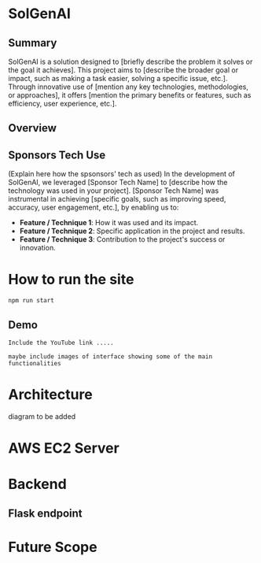 # SolGenAI

## Summary
SolGenAI is a solution designed to [briefly describe the problem it solves or the goal it achieves]. This project aims to [describe the broader goal or impact, such as making a task easier, solving a specific issue, etc.]. Through innovative use of [mention any key technologies, methodologies, or approaches], it offers [mention the primary benefits or features, such as efficiency, user experience, etc.].

## Overview

## Sponsors Tech Use
(Explain here how the spsonsors' tech as used)
In the development of SolGenAI, we leveraged [Sponsor Tech Name] to [describe how the technology was used in your project]. [Sponsor Tech Name] was instrumental in achieving [specific goals, such as improving speed, accuracy, user engagement, etc.], by enabling us to:

- **Feature / Technique 1**: How it was used and its impact.
- **Feature / Technique 2**: Specific application in the project and results.
- **Feature / Technique 3**: Contribution to the project's success or innovation.

# How to run the site
```
npm run start 
```
## Demo
```
Include the YouTube link .....
```
```
maybe include images of interface showing some of the main functionalities
```

# Architecture
diagram to be added

# AWS EC2 Server


# Backend


## Flask endpoint




# Future Scope



